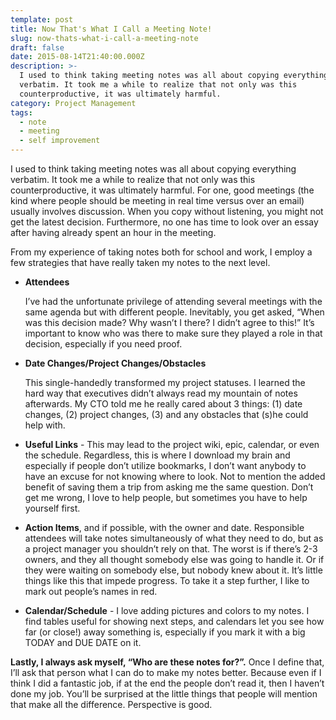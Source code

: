 ```yaml
---
template: post
title: Now That's What I Call a Meeting Note!
slug: now-thats-what-i-call-a-meeting-note
draft: false
date: 2015-08-14T21:40:00.000Z
description: >-
  I used to think taking meeting notes was all about copying everything
  verbatim. It took me a while to realize that not only was this
  counterproductive, it was ultimately harmful.
category: Project Management
tags:
  - note
  - meeting
  - self improvement
---
```

I used to think taking meeting notes was all about copying everything verbatim. It took me a while to realize that not only was this counterproductive, it was ultimately harmful. For one, good meetings (the kind where people should be meeting in real time versus over an email) usually involves discussion. When you copy without listening, you might not get the latest decision. Furthermore, no one has time to look over an essay after having already spent an hour in the meeting.

From my experience of taking notes both for school and work, I employ a few strategies that have really taken my notes to the next level.

* **Attendees**

  I’ve had the unfortunate privilege of attending several meetings with the same agenda but with different people. Inevitably, you get asked, “When was this decision made? Why wasn’t I there? I didn’t agree to this!” It’s important to know who was there to make sure they played a role in that decision, especially if you need proof.
* **Date Changes/Project Changes/Obstacles**

  This single-handedly transformed my project statuses. I learned the hard way that executives didn’t always read my mountain of notes afterwards. My CTO told me he really cared about 3 things: (1) date changes, (2) project changes, (3) and any obstacles that (s)he could help with.
* **Useful Links** - This may lead to the project wiki, epic, calendar, or even the schedule. Regardless, this is where I download my brain and especially if people don’t utilize bookmarks, I don’t want anybody to have an excuse for not knowing where to look. Not to mention the added benefit of saving them a trip from asking me the same question. Don’t get me wrong, I love to help people, but sometimes you have to help yourself first.
* **Action Items**, and if possible, with the owner and date. Responsible attendees will take notes simultaneously of what they need to do, but as a project manager you shouldn’t rely on that. The worst is if there’s 2-3 owners, and they all thought somebody else was going to handle it. Or if they were waiting on somebody else, but nobody knew about it. It’s little things like this that impede progress. To take it a step further, I like to mark out people’s names in red.
* **Calendar/Schedule** - I love adding pictures and colors to my notes. I find tables useful for showing next steps, and calendars let you see how far (or close!) away something is, especially if you mark it with a big TODAY and DUE DATE on it.

**Lastly, I always ask myself, “Who are these notes for?”.** Once I define that, I’ll ask that person what I can do to make my notes better. Because even if I think I did a fantastic job, if at the end the people don’t read it, then I haven’t done my job. You’ll be surprised at the little things that people will mention that make all the difference. Perspective is good.
